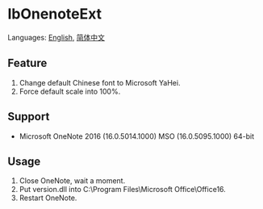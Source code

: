 # IbOnenoteExt
Languages: [English](README.md), [简体中文](README.zh-Hans.md)

## Feature
1. Change default Chinese font to Microsoft YaHei.
1. Force default scale into 100%.

## Support
* Microsoft OneNote 2016 (16.0.5014.1000) MSO (16.0.5095.1000) 64-bit

## Usage
1. Close OneNote, wait a moment.
1. Put version.dll into C:\Program Files\Microsoft Office\Office16.
1. Restart OneNote.

